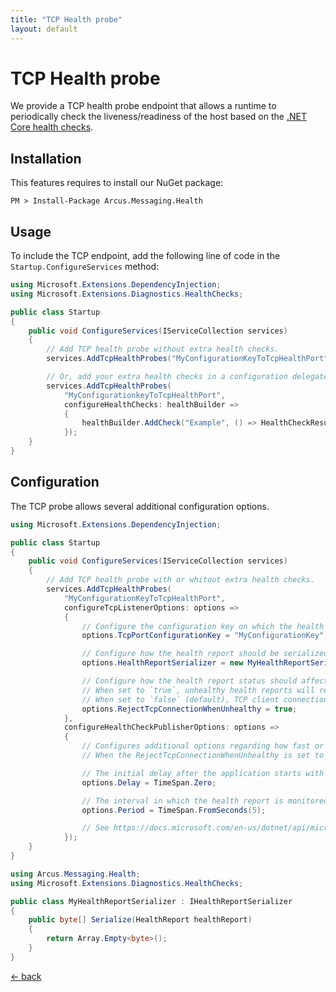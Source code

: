 ```yaml
---
title: "TCP Health probe"
layout: default
---
```


# TCP Health probe

We provide a TCP health probe endpoint that allows a runtime to periodically check the liveness/readiness of the host based on the [.NET Core health checks](https://docs.microsoft.com/en-us/aspnet/core/host-and-deploy/health-checks).

## Installation

This features requires to install our NuGet package:

```shell
PM > Install-Package Arcus.Messaging.Health
```

## Usage

To include the TCP endpoint, add the following line of code in the `Startup.ConfigureServices` method:

```csharp
using Microsoft.Extensions.DependencyInjection;
using Microsoft.Extensions.Diagnostics.HealthChecks;

public class Startup
{
    public void ConfigureServices(IServiceCollection services)
    {
        // Add TCP health probe without extra health checks.
        services.AddTcpHealthProbes("MyConfigurationKeyToTcpHealthPort");

        // Or, add your extra health checks in a configuration delegate.
        services.AddTcpHealthProbes(
            "MyConfigurationkeyToTcpHealthPort",
            configureHealthChecks: healthBuilder => 
            {
                healthBuilder.AddCheck("Example", () => HealthCheckResult.Healthy("Example is OK!"), tags: new[] { "example" })
            });
    }
}
```

## Configuration

The TCP probe allows several additional configuration options.

```csharp
using Microsoft.Extensions.DependencyInjection;

public class Startup
{
    public void ConfigureServices(IServiceCollection services)
    {
        // Add TCP health probe with or whitout extra health checks.
        services.AddTcpHealthProbes(
            "MyConfigurationKeyToTcpHealthPort",
            configureTcpListenerOptions: options =>
            {
                // Configure the configuration key on which the health report is exposed.
                options.TcpPortConfigurationKey = "MyConfigurationKey";

                // Configure how the health report should be serialized.
                options.HealthReportSerializer = new MyHealthReportSerializer();

                // Configure how the health report status should affect the TCP probe's availability.
                // When set to `true`, unhealthy health reports will result in rejecting of TCP client connection attempts.
                // When set to `false` (default), TCP client connection attempts will be accepted but the returned health report will have a uhealthy health status.
                options.RejectTcpConnectionWhenUnhealthy = true;
            },
            configureHealthCheckPublisherOptions: options =>
            {
                // Configures additional options regarding how fast or slow changes in the health report should affect the TCP probe's availability.
                // When the RejectTcpConnectionWhenUnhealthy is set to `true`.

                // The initial delay after the application starts with monitoring the health report changes.
                options.Delay = TimeSpan.Zero;

                // The interval in which the health report is monitored for changes.
                options.Period = TimeSpan.FromSeconds(5);

                // See https://docs.microsoft.com/en-us/dotnet/api/microsoft.extensions.diagnostics.healthchecks.healthcheckpublisheroptions?view=dotnet-plat-ext-5.0 for more information.
            });
    }
}

using Arcus.Messaging.Health;
using Microsoft.Extensions.Diagnostics.HealthChecks;

public class MyHealthReportSerializer : IHealthReportSerializer
{
    public byte[] Serialize(HealthReport healthReport)
    {
        return Array.Empty<byte>();
	}
}
```

[&larr; back](/)